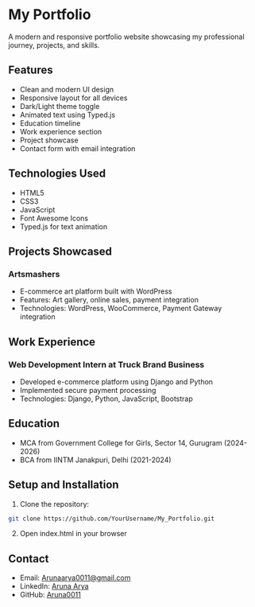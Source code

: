 # My Portfolio

A modern and responsive portfolio website showcasing my professional journey, projects, and skills.

## Features

- Clean and modern UI design
- Responsive layout for all devices
- Dark/Light theme toggle
- Animated text using Typed.js
- Education timeline
- Work experience section
- Project showcase
- Contact form with email integration

## Technologies Used

- HTML5
- CSS3
- JavaScript
- Font Awesome Icons
- Typed.js for text animation

## Projects Showcased

### Artsmashers
- E-commerce art platform built with WordPress
- Features: Art gallery, online sales, payment integration
- Technologies: WordPress, WooCommerce, Payment Gateway integration

## Work Experience

### Web Development Intern at Truck Brand Business
- Developed e-commerce platform using Django and Python
- Implemented secure payment processing
- Technologies: Django, Python, JavaScript, Bootstrap

## Education

- MCA from Government College for Girls, Sector 14, Gurugram (2024-2026)
- BCA from IINTM Janakpuri, Delhi (2021-2024)

## Setup and Installation

1. Clone the repository:
```bash
git clone https://github.com/YourUsername/My_Portfolio.git
```

2. Open index.html in your browser

## Contact

- Email: Arunaarya0011@gmail.com
- LinkedIn: [Aruna Arya](https://www.linkedin.com/in/aruna-arya-309913220/)
- GitHub: [Aruna0011](https://github.com/Aruna0011) 